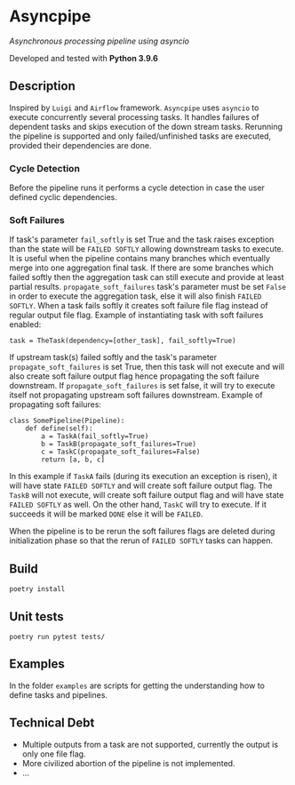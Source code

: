 # Asyncpipe
*Asynchronous processing pipeline using asyncio*

Developed and tested with **Python 3.9.6**

## Description

Inspired by `Luigi` and `Airflow` framework. `Asyncpipe` uses `asyncio` to
execute concurrently several processing tasks. It handles failures of
dependent tasks and skips execution of the down stream tasks. Rerunning the
pipeline is supported and only failed/unfinished tasks are executed, provided
their dependencies are done.

### Cycle Detection
Before the pipeline runs it performs a cycle detection in case the user
defined cyclic dependencies.

### Soft Failures
If task's parameter `fail_softly` is set True and the task raises exception
than the state will be `FAILED SOFTLY` allowing downstream tasks to execute.
It is useful when the pipeline contains many branches which eventually merge
into one aggregation final task. If there are some branches which failed
softly then the aggregation task can still execute and provide at least
partial results. `propagate_soft_failures` task's parameter must be
set `False` in order to execute the aggregation task, else it will also
finish `FAILED SOFTLY`. When a task fails softly it creates soft failure file
flag instead of regular output file flag.
Example of instantiating task with soft failures enabled:
```
task = TheTask(dependency=[other_task], fail_softly=True)
```
If upstream task(s) failed softly and the task's parameter
`propagate_soft_failures` is set True, then this task will not execute and
will also create soft failure output flag hence propagating the soft failure
downstream. If `propagate_soft_failures` is set false, it will try to execute
itself not propagating upstream soft failures downstream.
Example of propagating soft failures:
```
class SomePipeline(Pipeline):
    def define(self):
        a = TaskA(fail_softly=True)
        b = TaskB(propagate_soft_failures=True)
        c = TaskC(propagate_soft_failures=False)
        return [a, b, c]
```
In this example if `TaskA` fails (during its execution an exception is risen),
it will have state `FAILED SOFTLY` and will create soft failure output flag.
The `TaskB` will not execute, will create soft failure output flag and
will have state `FAILED SOFTLY` as well. On the other hand, `TaskC` will try
to execute. If it succeeds it will be marked `DONE` else it will be `FAILED`.

When the pipeline is to be rerun the soft failures flags are deleted during
initialization phase so that the rerun of `FAILED SOFTLY` tasks can happen.

## Build
```
poetry install
```

## Unit tests
```
poetry run pytest tests/
```

## Examples
In the folder `examples` are scripts for getting the understanding how to
define tasks and pipelines.

## Technical Debt
 * Multiple outputs from a task are not supported, currently the output is
only one file flag.
 * More civilized abortion of the pipeline is not implemented.
 * ...
